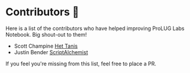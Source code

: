 # Contributors 🐧

Here is a list of the contributors who have helped improving ProLUG Labs
Notebook. Big shout-out to them!

* Scott Champine [Het Tanis](https://github.com/het-tanis)
* Justin Bender [ScriptAlchemist](https://github.com/ScriptAlchemist)

If you feel you're missing from this list, feel free to place a PR.
